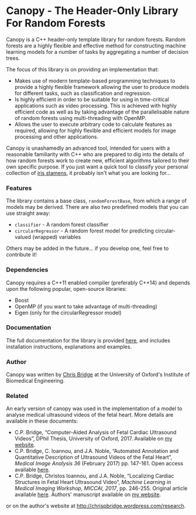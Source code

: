 # Canopy - The Header-Only Library For Random Forests

Canopy is a C++ header-only template library for random forests. Random forests
are a highly flexible and effective method for constructing machine learning
models for a number of tasks by aggregating a number of decision trees.

The focus of this library is on providing an implementation that:
- Makes use of modern template-based programming techniques to provide a highly
flexible framework allowing the user to produce models for different tasks, such
as classification and regression.
- Is highly efficient in order to be suitable for using in time-critical
applications such as video processing. This is achieved with highly efficient
code as well as by taking advantage of the parallelisable nature of random
forests using multi-threading with OpenMP.
- Allows the user to execute arbitrary code to calculate features as required,
allowing for highly flexible and efficient models for image processing and other
applications.

Canopy is unashamedly an advanced tool, intended for users with a reasonable
familiarity with C++ who are prepared to dig into the details of how random
forests work to create new, efficient algorithms tailored to their own specific
purpose. If you just want a quick tool to classify your personal collection of
[iris stamens](https://en.wikipedia.org/wiki/Iris_flower_data_set), it probably
isn't what you are looking for...

### Features

The library contains a base class, `randomForestBase`, from which a range of
models may be derived. There are also two predefined models that you can use
straight away:

- `classifier` - A random forest classifier
- `circularRegressor` - A random forest model for predicting circular-valued
(wrapped) variables

Others may be added in the future... if you develop one, feel free to contribute
it!

### Dependencies

Canopy requires a C++11 enabled compiler (preferably C++14) and depends upon the
following popular, open-source libraries:

- Boost
- OpenMP (if you want to take advantage of multi-threading)
- Eigen (only for the circularRegressor model)

### Documentation

The full documentation for the library is provided [here](https://cpbridge.github.io/canopy/index.html), and includes
installation instructions, explanations and examples.

### Author

Canopy was written by [Chris Bridge](http://chrispbridge.wordpress.com) at the
University of Oxford's Institute of Biomedical Engineering.

### Related

An early version of canopy was used in the implementation of a model to analyse
medical ultrasound videos of the fetal heart. More details are available in these
documents:

- C.P. Bridge, “Computer-Aided Analysis of Fetal Cardiac Ultrasound Videos”, DPhil Thesis, University of Oxford, 2017. Available on [my website](http://chrispbridge.wordpress.com/publications).
- C.P. Bridge, C. Ioannou, and J.A. Noble, “Automated Annotation and Quantitative Description of Ultrasound Videos of the Fetal Heart”, *Medical Image Analysis 36* (February 2017) pp. 147-161. Open access available [here](http://dx.doi.org/10.1016/j.media.2016.11.006).
- C.P. Bridge, Christos Ioannou, and J.A. Noble, “Localizing Cardiac Structures in Fetal Heart Ultrasound Video”, *Machine Learning in Medical Imaging Workshop, MICCAI, 2017*, pp. 246-255. Original article available [here](https://link.springer.com/chapter/10.1007/978-3-319-67389-9_29). Authors' manuscript available on [my website](http://chrispbridge.wordpress.com/publications).

or on the author's website at <http://chrispbridge.wordpress.com/research>.
